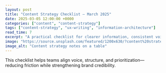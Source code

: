 ```yaml
---
layout: post
title: "Content Strategy Checklist — March 2025"
date: 2025-03-05 12:00:00 +0000
categories: ["content", "content-strategy"]
tags: ["content-strategy", "ux-writing", "information-architecture"]
read_time: 7
excerpt: "A practical checklist for clearer information, consistent voice, and measurable outcomes across your product content."
image: "https://source.unsplash.com/featured/1200x630/?content%20strategy"
image_alt: "Content strategy notes on a table"
---
```


This checklist helps teams align voice, structure, and prioritization—reducing friction while strengthening brand credibility.


